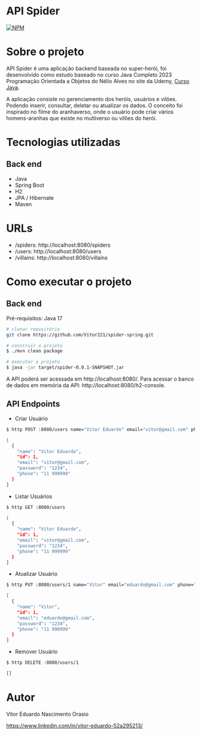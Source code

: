 # API Spider
[![NPM](https://img.shields.io/npm/l/react)](https://github.com/Vitor221/spider-spring/blob/main/LICENSE)

# Sobre o projeto

API Spider é uma aplicação backend baseada no super-herói, foi desenvolvido como estudo baseado no curso Java Completo 2023 Programação Orientada a Objetos do Nélio Alves no site da Udemy, [Curso Java](https://www.udemy.com/course/java-curso-completo/).

A aplicação consiste no gerenciamento dos heróis, usuários e vilões. Podendo inserir, consultar, deletar ou atualizar os dados. O conceito foi inspirado no filme do aranhaverso, onde o usuário pode criar vários homens-aranhas que existe no multiverso ou vilões do herói.

# Tecnologias utilizadas
## Back end
- Java
- Spring Boot
- H2
- JPA / Hibernate
- Maven

# URLs
- /spiders: http://localhost:8080/spiders
- /users: http://localhost:8080/users
- /villains: http://localhost:8080/villains

# Como executar o projeto

## Back end
Pré-requisitos: Java 17

```bash
# clonar repositório
git clone https://github.com/Vitor221/spider-spring.git

# construir o projeto
$ ./mvn clean package

# executar o projeto
$ java -jar target/spider-0.0.1-SNAPSHOT.jar
```
A API poderá ser acessada em http://localhost:8080/.
Para acessar o banco de dados em memória da API: http://localhost:8080/h2-console.

## API Endpoints

- Criar Usuário
```bash
$ http POST :8080/users name="Vitor Eduardo" email="vitor@gmail.com" phone="11 9999999" password="1234"

[
  {
    "name": "Vitor Eduardo",
    "id": 1,
    "email": "vitor@gmail.com",
    "password": "1234",
    "phone": "11 999999"
  }
]
```
- Listar Usuários
```bash
$ http GET :8080/users

[
  {
    "name": "Vitor Eduardo",
    "id": 1,
    "email": "vitor@gmail.com",
    "password": "1234",
    "phone": "11 999999"
  }
]
```
- Atualizar Usuário
```bash
$ http PUT :8080/users/1 name="Vitor" email="eduardo@gmail.com" phone="11 9999999" password="1234"

[
  {
    "name": "Vitor",
    "id": 1,
    "email": "eduardo@gmail.com",
    "password": "1234",
    "phone": "11 999999"
  }
]
```
- Remover Usuário
```bash
$ http DELETE :8080/users/1

[]
```

# Autor

Vitor Eduardo Nascimento Orasio

https://www.linkedin.com/in/vitor-eduardo-52a295213/

